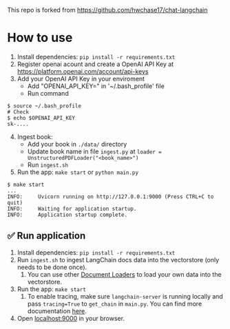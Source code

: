 
This repo is forked from https://github.com/hwchase17/chat-langchain

# How to use
1. Install dependencies: `pip install -r requirements.txt`
2. Register openai acount and create a OpenAI API Key  at https://platform.openai.com/account/api-keys
3. Add your OpenAI API Key in your enviroment
   - Add "OPENAI_API_KEY=<your-openai-aoi-key>" in '~/.bash_profile' file
   - Run command
```shell
$ source ~/.bash_profile
# Check 
$ echo $OPENAI_API_KEY
sk-....
```

4. Ingest book:
   - Add your book in `./data/` directory
   - Update book name in file `ingest.py` at `loader = UnstructuredPDFLoader("<book_name>")`
   - Run `ingest.sh` 
5. Run the app: `make start` or `python main.py`
```shell
$ make start
...
INFO:     Uvicorn running on http://127.0.0.1:9000 (Press CTRL+C to quit)
INFO:     Waiting for application startup.
INFO:     Application startup complete.
``` 

## ✅ Run application
1. Install dependencies: `pip install -r requirements.txt`
1. Run `ingest.sh` to ingest LangChain docs data into the vectorstore (only needs to be done once).
   1. You can use other [Document Loaders](https://langchain.readthedocs.io/en/latest/modules/document_loaders.html) to load your own data into the vectorstore.
1. Run the app: `make start`
   1. To enable tracing, make sure `langchain-server` is running locally and pass `tracing=True` to `get_chain` in `main.py`. You can find more documentation [here](https://langchain.readthedocs.io/en/latest/tracing.html).
1. Open [localhost:9000](http://localhost:9000) in your browser.